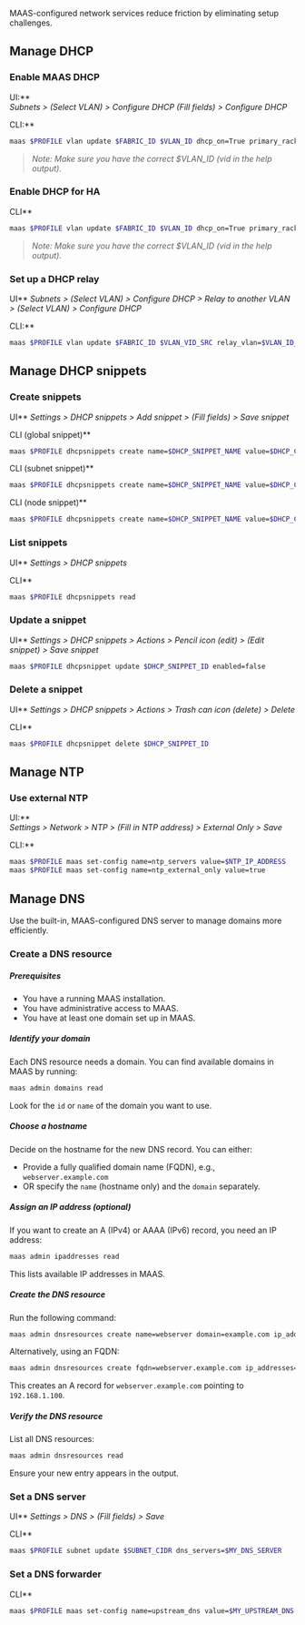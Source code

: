 MAAS-configured network services reduce friction by eliminating setup challenges.

## Manage DHCP
### Enable MAAS DHCP  

UI:**  
*Subnets > (Select VLAN) > Configure DHCP (Fill fields) > Configure DHCP*  

CLI:**  
```bash
maas $PROFILE vlan update $FABRIC_ID $VLAN_ID dhcp_on=True primary_rack=$PRIMARY_RACK
```

> *Note: Make sure you have the correct $VLAN_ID (vid in the help output).*

### Enable DHCP for HA

CLI**
```bash
maas $PROFILE vlan update $FABRIC_ID $VLAN_ID dhcp_on=True primary_rack=$PRIMARY_RACK secondary_rack=$SECONDARY_RACK
```

> *Note: Make sure you have the correct $VLAN_ID (vid in the help output).*

### Set up a DHCP relay  

UI**
*Subnets > (Select VLAN) > Configure DHCP > Relay to another VLAN > (Select VLAN) >  Configure DHCP*

CLI:**  
```bash
maas $PROFILE vlan update $FABRIC_ID $VLAN_VID_SRC relay_vlan=$VLAN_ID_TARGET
```

## Manage DHCP snippets

### Create snippets

UI**
*Settings > DHCP snippets > Add snippet > (Fill fields) > Save snippet*

CLI (global snippet)**  
```bash
maas $PROFILE dhcpsnippets create name=$DHCP_SNIPPET_NAME value=$DHCP_CONFIG description=$DESCRIPTION global_snippet=true
```

CLI (subnet snippet)**  
```bash
maas $PROFILE dhcpsnippets create name=$DHCP_SNIPPET_NAME value=$DHCP_CONFIG description=$DESCRIPTION subnet=$SUBNET_ID
```

CLI (node snippet)**  
```bash
maas $PROFILE dhcpsnippets create name=$DHCP_SNIPPET_NAME value=$DHCP_CONFIG description=$DESCRIPTION node=$NODE_ID
```

### List snippets

UI**
*Settings > DHCP snippets*

CLI**
```bash
maas $PROFILE dhcpsnippets read
```

### Update a snippet

UI**
*Settings > DHCP snippets > Actions > Pencil icon (edit) > (Edit snippet) > Save snippet*

```bash
maas $PROFILE dhcpsnippet update $DHCP_SNIPPET_ID enabled=false
```

### Delete a snippet

UI**
*Settings > DHCP snippets > Actions > Trash can icon (delete) > Delete*

CLI**
```bash
maas $PROFILE dhcpsnippet delete $DHCP_SNIPPET_ID
```

## Manage NTP

### Use external NTP  

UI:**  
*Settings > Network > NTP > (Fill in NTP address) > External Only > Save*  

CLI:**  
```bash
maas $PROFILE maas set-config name=ntp_servers value=$NTP_IP_ADDRESS
maas $PROFILE maas set-config name=ntp_external_only value=true
```

## Manage DNS

Use the built-in, MAAS-configured DNS server to manage domains more efficiently. 

### Create a DNS resource

##### Prerequisites
- You have a running MAAS installation.
- You have administrative access to MAAS.
- You have at least one domain set up in MAAS.

##### Identify your domain
Each DNS resource needs a domain. You can find available domains in MAAS by running:
```sh
maas admin domains read
```
Look for the `id` or `name` of the domain you want to use.

##### Choose a hostname
Decide on the hostname for the new DNS record. You can either:
- Provide a fully qualified domain name (FQDN), e.g., `webserver.example.com`
- OR specify the `name` (hostname only) and the `domain` separately.

##### Assign an IP address (optional)
If you want to create an A (IPv4) or AAAA (IPv6) record, you need an IP address:
```sh
maas admin ipaddresses read
```
This lists available IP addresses in MAAS.

##### Create the DNS resource
Run the following command:
```sh
maas admin dnsresources create name=webserver domain=example.com ip_addresses=192.168.1.100
```
Alternatively, using an FQDN:
```sh
maas admin dnsresources create fqdn=webserver.example.com ip_addresses=192.168.1.100
```
This creates an A record for `webserver.example.com` pointing to `192.168.1.100`.

##### Verify the DNS resource
List all DNS resources:
```sh
maas admin dnsresources read
```
Ensure your new entry appears in the output.

### Set a DNS server  

UI**
*Settings > DNS > (Fill fields) > Save*

CLI**
```bash
maas $PROFILE subnet update $SUBNET_CIDR dns_servers=$MY_DNS_SERVER
```

### Set a DNS forwarder  

CLI**
```bash
maas $PROFILE maas set-config name=upstream_dns value=$MY_UPSTREAM_DNS
```

